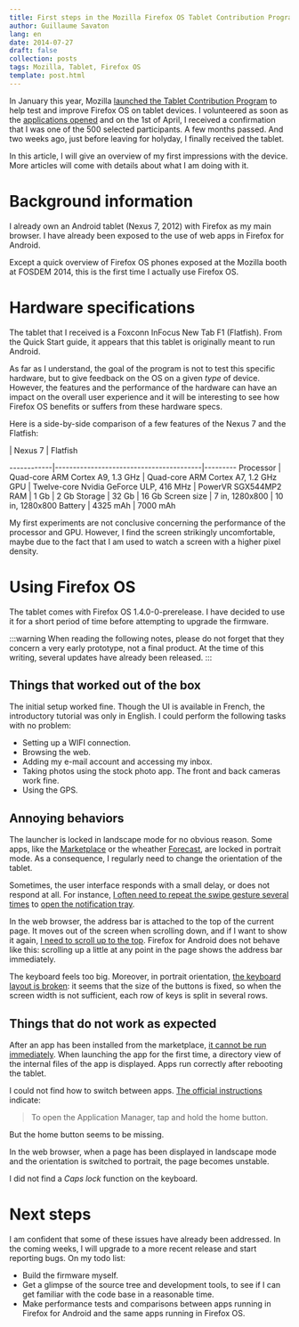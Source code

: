 ```yaml
---
title: First steps in the Mozilla Firefox OS Tablet Contribution Program
author: Guillaume Savaton
lang: en
date: 2014-07-27
draft: false
collection: posts
tags: Mozilla, Tablet, Firefox OS
template: post.html
---
```


In January this year, Mozilla [launched the Tablet Contribution Program](https://hacks.mozilla.org/2014/01/mozilla-launches-contribution-program-to-help-deliver-firefox-os-to-tablets/)
to help test and improve Firefox OS on tablet devices.
I volunteered as soon as the [applications opened](https://hacks.mozilla.org/2014/02/open-applications-tcp/)
and on the 1st of April, I received a confirmation that I was one of the 500 selected participants.
A few months passed. And two weeks ago, just before leaving for holyday, I finally received the tablet.

In this article, I will give an overview of my first impressions with the device.
More articles will come with details about what I am doing with it.

<!-- more -->

Background information
======================

I already own an Android tablet (Nexus 7, 2012) with Firefox as my main browser.
I have already been exposed to the use of web apps in Firefox for Android.

Except a quick overview of Firefox OS phones exposed at the Mozilla booth at FOSDEM 2014,
this is the first time I actually use Firefox OS.

Hardware specifications
=======================

The tablet that I received is a Foxconn InFocus New Tab F1 (Flatfish).
From the Quick Start guide, it appears that this tablet is originally meant to run Android.

As far as I understand, the goal of the program is not to test this specific hardware,
but to give feedback on the OS on a given *type* of device.
However, the features and the performance of the hardware can have an
impact on the overall user experience and it will be interesting to see how Firefox OS
benefits or suffers from these hardware specs.

Here is a side-by-side comparison of a few features of the Nexus 7 and the Flatfish:

<!---->     | Nexus 7                                 | Flatfish
------------|-----------------------------------------|---------
Processor   | Quad-core ARM Cortex A9, 1.3 GHz        | Quad-core ARM Cortex A7, 1.2 GHz
GPU         | Twelve-core Nvidia GeForce ULP, 416 MHz | PowerVR SGX544MP2
RAM         | 1 Gb                                    | 2 Gb
Storage     | 32 Gb                                   | 16 Gb
Screen size | 7 in, 1280x800                          | 10 in, 1280x800
Battery     | 4325 mAh                                | 7000 mAh

My first experiments are not conclusive concerning the performance of the processor and GPU.
However, I find the screen strikingly uncomfortable, maybe due to the fact that I am used
to watch a screen with a higher pixel density.

Using Firefox OS
================

The tablet comes with Firefox OS 1.4.0-0-prerelease.
I have decided to use it for a short period of time before attempting to upgrade the firmware.

:::warning
When reading the following notes, please do not forget that they concern
a very early prototype, not a final product.
At the time of this writing, several updates have already been released.
:::

Things that worked out of the box
---------------------------------

The initial setup worked fine.
Though the UI is available in French, the introductory tutorial was only in English.
I could perform the following tasks with no problem:

* Setting up a WIFI connection.
* Browsing the web.
* Adding my e-mail account and accessing my inbox.
* Taking photos using the stock photo app. The front and back cameras work fine.
* Using the GPS.

Annoying behaviors
------------------

The launcher is locked in landscape mode for no obvious reason.
Some apps, like the [Marketplace](https://marketplace.firefox.com/) or the
wheather [Forecast](https://marketplace.firefox.com/app/forecast), are locked in portrait mode.
As a consequence, I regularly need to change the orientation of the tablet.

Sometimes, the user interface responds with a small delay, or does not respond at all.
For instance, [I often need to repeat the swipe gesture several times](https://discourse.mozilla-community.org/t/bug-notification-area-is-hard-to-activate/529)
to [open the notification tray](https://support.mozilla.org/en-US/kb/navigating-your-firefox-os-phone#w_see-your-notifications).

In the web browser, the address bar is attached to the top of the current page.
It moves out of the screen when scrolling down, and if I want to show it again,
[I need to scroll up to the top](https://discourse.mozilla-community.org/t/bug-scrolling-back-to-top-is-painful/533).
Firefox for Android does not behave like this: scrolling up a little at any point in the page
shows the address bar immediately.

The keyboard feels too big.
Moreover, in portrait orientation, [the keyboard layout is broken](https://bugzilla.mozilla.org/show_bug.cgi?id=1007393):
it seems that the size of the buttons is fixed, so when the
screen width is not sufficient, each row of keys is split in several rows.

Things that do not work as expected
-----------------------------------

After an app has been installed from the marketplace, [it cannot be run immediately](https://bugzilla.mozilla.org/show_bug.cgi?id=1008516).
When launching the app for the first time, a directory view of the internal files of the app
is displayed.
Apps run correctly after rebooting the tablet.

I could not find how to switch between apps.
[The official instructions](https://support.mozilla.org/en-US/kb/how-to-switch-between-or-quit-apps)
indicate:

> To open the Application Manager, tap and hold the home button.

But the home button seems to be missing.

In the web browser, when a page has been displayed in landscape mode and the orientation is switched
to portrait, the page becomes unstable.

I did not find a *Caps lock* function on the keyboard.

Next steps
==========

I am confident that some of these issues have already been addressed.
In the coming weeks, I will upgrade to a more recent release and start reporting bugs.
On my todo list:

* Build the firmware myself.
* Get a glimpse of the source tree and development tools, to see if I can get familiar with the code base in a reasonable time.
* Make performance tests and comparisons between apps running in Firefox for Android and the same apps running in Firefox OS.
